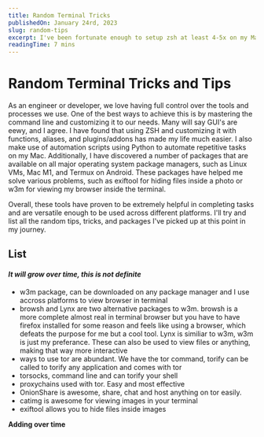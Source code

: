 ```yaml
---
title: Random Terminal Tricks
publishedOn: January 24rd, 2023
slug: random-tips
excerpt: I've been fortunate enough to setup zsh at least 4-5x on my Mac M1. I add custom functions and aliases to my .zshrc file for everything. I've also found a number of random packages extremely useful. I want to share those bits of information somewhere.
readingTime: 7 mins
---
```


# Random Terminal Tricks and Tips

As an engineer or developer, we love having full control over the tools and processes we use.  One of the best ways to achieve this is by mastering the command line and customizing it to our needs. Many will say GUI's are eewy, and I agree. I have found that using ZSH and customizing it with functions, aliases, and plugins/addons has made my life much easier. I also make use of automation scripts using Python to automate repetitive tasks on my Mac. Additionally, I have discovered a number of packages that are available on all major operating system package managers, such as Linux VMs, Mac M1, and Termux on Android. These packages have helped me solve various problems, such as exiftool for hiding files inside a photo or w3m for viewing my browser inside the terminal. 
            
Overall, these tools have proven to be extremely helpful in completing tasks and are versatile enough to be used across different platforms. I'll try and list all the random tips, tricks, and packages I've picked up at this point in my journey. 


## List
#### ***It will grow over time, this is not definite***

- w3m package, can be downloaded on any package manager and I use accross platforms to view browser in terminal
- browsh and Lynx are two alternative packages to w3m. browsh is a more complete almost real in terminal browser but you have to have firefox installed for some reason and feels like using a browser, which defeats the purpose for me but a cool tool. Lynx is similiar to w3m, w3m is just my preferance. These can also be used to view files or anything, making that way more interactive
- ways to use tor are abundant. We have the tor command, torify can be called to torify any application and comes with tor
- torsocks, command line and can torify your shell
- proxychains used with tor. Easy and most effective
- OnionShare is awesome, share, chat and host anything on tor easily. 
- catimg is awesome for viewing images in your terminal
- exiftool allows you to hide files inside images
  

**Adding over time**